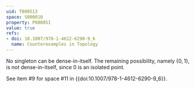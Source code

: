 ```yaml
---
uid: T000513
space: S000010
property: P000051
value: true
refs:
- doi: 10.1007/978-1-4612-6290-9_6
  name: Counterexamples in Topology
---
```


No singleton can be dense-in-itself. The remaining possibility, namely $\{0,1\}$, is not dense-in-itself, since $0$ is an isolated point.

See item #9 for space #11 in {{doi:10.1007/978-1-4612-6290-9_6}}.
